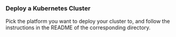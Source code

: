 ### Deploy a Kubernetes Cluster

Pick the platform you want to deploy your cluster to, and follow the instructions in the README of the corresponding directory.
